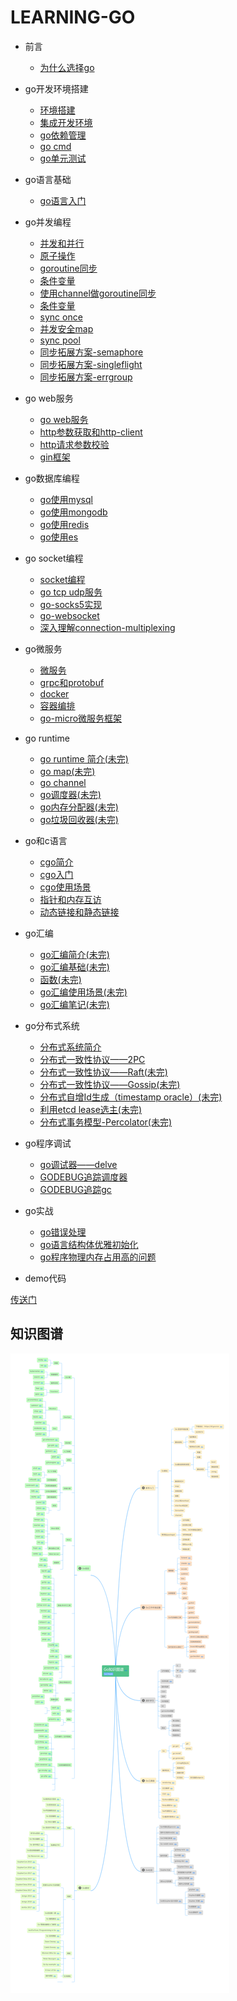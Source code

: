 # LEARNING-GO

- 前言
    - [为什么选择go](./绪论.md)

- go开发环境搭建
    - [环境搭建](./go开发环境搭建/环境搭建.md)
    - [集成开发环境](./go开发环境搭建/集成开发工具.md)
    - [go依赖管理](./go开发环境搭建/go-modules.md)
    - [go cmd](./go开发环境搭建/go命令.md)
    - [go单元测试](./go开发环境搭建/go-test.md)

- go语言基础
    - [go语言入门](./go语言基础/go语言入门.md)

- go并发编程

    - [并发和并行](./go并发编程/并发和并行.md)
    - [原子操作](./go并发编程/原子操作.md)
    - [goroutine同步](./go并发编程/goroutine同步.md)
    - [条件变量](./go并发编程/条件变量.md)
    - [使用channel做goroutine同步](./go并发编程/使用channel做goroutine同步.md)
    - [条件变量](./go并发编程/条件变量.md)
    - [sync once](./go并发编程/sync_once.md)
    - [并发安全map](./go并发编程/sync_map.md)
    - [sync pool](./go并发编程/sync_pool.md)
    - [同步拓展方案-semaphore](./go并发编程/semaphore.md)
    - [同步拓展方案-singleflight](./go并发编程/singleflight.md)
    - [同步拓展方案-errgroup](./go并发编程/errgroup.md)

- go web服务

    - [go web服务](./web服务/go-web服务.md)
    - [http参数获取和http-client](./web服务/http参数获取和http-client.md)
    - [http请求参数校验](./web服务/http请求参数校验.md)
    - [gin框架](./web服务/gin框架.md)

- go数据库编程

    - [go使用mysql](./go和数据库/go使用mysql.md)
    - [go使用mongodb](./go和数据库/go使用mongodb.md)
    - [go使用redis](./go和数据库/go使用redis.md)
    - [go使用es](./go和数据库/go使用es.md)

- go socket编程

    - [socket编程](./go-socket编程/socket.md)
    - [go tcp udp服务](./go-socket编程/go-tcp-udp服务.md)
    - [go-socks5实现](./go-socket编程/go-socks5实现.md)
    - [go-websocket](./go-socket编程/go-websocket.md)
    - [深入理解connection-multiplexing](./go-socket编程/深入理解connection-multiplexing.md)

- go微服务

    - [微服务](./微服务/微服务.md)
    - [grpc和protobuf](./微服务/grpc和protobuf.md)
    - [docker](./微服务/docker.md)
    - [容器编排](./微服务/容器编排.md)
    - [go-micro微服务框架](./微服务/go-micro微服务框架.md)


- go runtime

    - [go runtime 简介(未完)](./go-runtime/runtime.md)
    - [go map(未完)](./go-runtime/go-map.md)
    - [go channel](./go-runtime/go-channel.md)
    - [go调度器(未完)](./go-runtime/scheduler.md)
    - [go内存分配器(未完)](./go-runtime/内存分配器.md)
    - [go垃圾回收器(未完)](./go-runtime/gc.md)

- go和c语言

    - [cgo简介](./cgo/cgo简介.md)
    - [cgo入门](./cgo/cgo入门.md)
    - [cgo使用场景](./cgo/cgo使用场景.md)
    - [指针和内存互访](./cgo/指针和内存互访.md)
    - [动态链接和静态链接](./cgo/动态链接和静态链接.md)

- go汇编

    - [go汇编简介(未完)](./go汇编/go汇编简介.md)
    - [go汇编基础(未完)](./go汇编/go汇编基础.md)
    - [函数(未完)](./go汇编/函数.md)
    - [go汇编使用场景(未完)](./go汇编/go汇编使用场景.md)
    - [go汇编笔记(未完)](./go汇编/go汇编笔记.md)

- go分布式系统

    - [分布式系统简介](./go分布式系统/分布式系统.md)
    - [分布式一致性协议——2PC](./go分布式系统/2pc.md)
    - [分布式一致性协议——Raft(未完)](./go分布式系统/raft.md)
    - [分布式一致性协议——Gossip(未完)](./go分布式系统/gossip.md)
    - [分布式自增Id生成（timestamp oracle）(未完)](./go分布式系统/分布式自增Id生成.md)
    - [利用etcd lease选主(未完)](./go分布式系统/利用etcd_lease选主.md)
    - [分布式事务模型-Percolator(未完)](./go分布式系统/percolator.md)

- go程序调试

    - [go调试器——delve](./go调试/go调试器.md)
    - [GODEBUG追踪调度器](./go调试/GODEBUG追踪调度器.md)
    - [GODEBUG追踪gc](./go调试/GODEBUG追踪gc.md)

- go实战

    - [go错误处理](./go实战/go错误处理.md)
    - [go语言结构体优雅初始化](./go实战/go语言结构体优雅初始化.md)
    - [go程序物理内存占用高的问题](./go实战/go程序物理内存占用高的问题.md)

- demo代码

[传送门](https://github.com/widaT/leaning-go-code/)

## 知识图谱

![知识图谱](./img/go_learningmap.png)